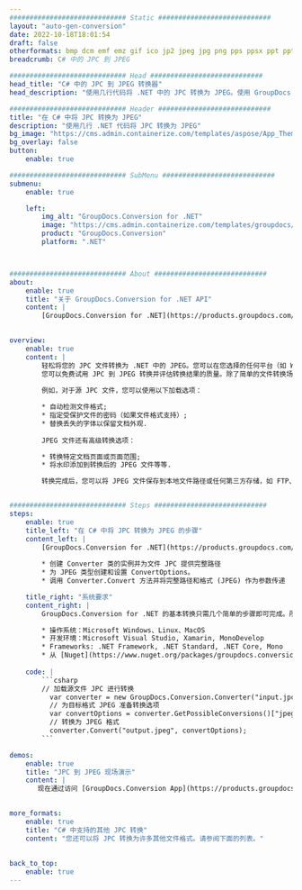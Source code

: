 ```yaml
---
############################# Static ############################
layout: "auto-gen-conversion"
date: 2022-10-18T18:01:54
draft: false
otherformats: bmp dcm emf emz gif ico jp2 jpeg jpg png pps ppsx ppt pptx psb psd svg svgz tga tif tiff webp wmf wmz
breadcrumb: C# 中的 JPC 到 JPEG

############################# Head ############################
head_title: "C# 中的 JPC 到 JPEG 转换器"
head_description: "使用几行代码将 .NET 中的 JPC 转换为 JPEG。使用 GroupDocs 文档转换 API 转换 160 多种文件格式。"

############################# Header ############################
title: "在 C# 中将 JPC 转换为 JPEG"
description: "使用几行 .NET 代码将 JPC 转换为 JPEG"
bg_image: "https://cms.admin.containerize.com/templates/aspose/App_Themes/V3/images/bg/header1.png"
bg_overlay: false
button:
    enable: true

############################# SubMenu ############################
submenu:
    enable: true

    left:
        img_alt: "GroupDocs.Conversion for .NET"
        image: "https://cms.admin.containerize.com/templates/groupdocs/images/product-logos/90x90-noborder/groupdocs-conversion-net.png"
        product: "GroupDocs.Conversion"
        platform: ".NET"



############################# About ############################
about:
    enable: true
    title: "关于 GroupDocs.Conversion for .NET API"
    content: |
        [GroupDocs.Conversion for .NET](https://products.groupdocs.com/conversion/net/)可用于转换Microsoft Word、Excel、PowerPoint、PDF、Visio等格式。 GroupDocs.Conversion 是一个独立的 API，适用于需要高性能的后端和内部系统。它不依赖于任何软件，例如 Microsoft 或 Open Office。
    

overview:
    enable: true
    content: |
        轻松将您的 JPC 文件转换为 .NET 中的 JPEG。您可以在您选择的任何平台（如 Windows、Linux、macOS）中仅使用几行 C# 代码行。
        您可以免费试用 JPC 到 JPEG 转换并评估转换结果的质量。除了简单的文件转换场景，您还可以尝试更高级的选项来加载源 JPC 文件和保存输出 JPEG 结果。 
        
        例如，对于源 JPC 文件，您可以使用以下加载选项：

        * 自动检测文件格式;
        * 指定受保护文件的密码（如果文件格式支持）;
        * 替换丢失的字体以保留文档外观.
        
        JPEG 文件还有高级转换选项：

        * 转换特定文档页面或页面范围;
        * 将水印添加到转换后的 JPEG 文件等等.

        转换完成后，您可以将 JPEG 文件保存到本地文件路径或任何第三方存储，如 FTP、Amazon S3、Google Drive、Dropbox 等。请注意 - 将 JPC 转换为 JPEG 无需安装任何额外的软件 - 如 MS Office、Open Office、Adobe Acrobat Reader 等。


############################# Steps ############################
steps:
    enable: true
    title_left: "在 C# 中将 JPC 转换为 JPEG 的步骤"
    content_left: |
        [GroupDocs.Conversion for .NET](https://products.groupdocs.com/conversion/net/) 使开发人员只需几行代码即可轻松地将 JPC 文件转换为 JPEG。
        
        * 创建 Converter 类的实例并为文件 JPC 提供完整路径
        * 为 JPEG 类型创建和设置 ConvertOptions。
        * 调用 Converter.Convert 方法并将完整路径和格式 (JPEG) 作为参数传递

    title_right: "系统要求"
    content_right: |
        GroupDocs.Conversion for .NET 的基本转换只需几个简单的步骤即可完成。所有主要平台和操作系统都支持我们的 API。在执行以下代码之前，请确保您的系统上安装了以下先决条件。

        * 操作系统：Microsoft Windows、Linux、MacOS
        * 开发环境：Microsoft Visual Studio, Xamarin, MonoDevelop
        * Frameworks: .NET Framework, .NET Standard, .NET Core, Mono
        * 从 [Nuget](https://www.nuget.org/packages/groupdocs.conversion) 获取最新的 GroupDocs.Conversion for .NET
         
    code: |
        ```csharp    
        // 加载源文件 JPC 进行转换
          var converter = new GroupDocs.Conversion.Converter("input.jpc");
          // 为目标格式 JPEG 准备转换选项
          var convertOptions = converter.GetPossibleConversions()["jpeg"].ConvertOptions;
          // 转换为 JPEG 格式
          converter.Convert("output.jpeg", convertOptions);
        ```

demos:
    enable: true
    title: "JPC 到 JPEG 现场演示"
    content: |
       现在通过访问 [GroupDocs.Conversion App](https://products.groupdocs.app/conversion/family) 网站将 JPC 转换为 JPEG。在线演示具有以下优点
          

more_formats:
    enable: true
    title: "C# 中支持的其他 JPC 转换"
    content: "您还可以将 JPC 转换为许多其他文件格式。请参阅下面的列表。"
       
       
back_to_top:
    enable: true
---
```


